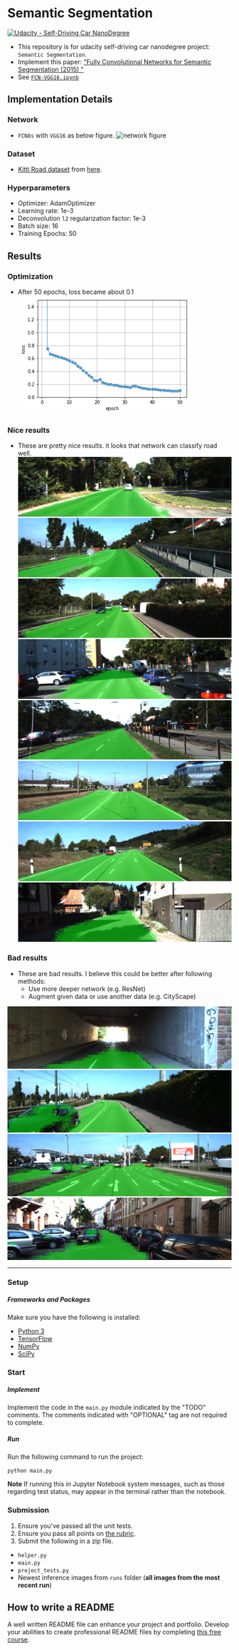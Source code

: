 # Semantic Segmentation
[![Udacity - Self-Driving Car NanoDegree](https://s3.amazonaws.com/udacity-sdc/github/shield-carnd.svg)](http://www.udacity.com/drive)

- This repository is for udacity self-driving car nanodegree project: `Semantic Segmentation`.
- Implement this paper: ["Fully Convolutional Networks for Semantic Segmentation (2015) "](https://people.eecs.berkeley.edu/~jonlong/long_shelhamer_fcn.pdf)
- See [`FCN-VGG16.ipynb`](./FCN-VGG16.ipynb)


## Implementation Details
### Network
- `FCN8s` with `VGG16` as below figure.
![network figure](https://devblogs.nvidia.com/parallelforall/wp-content/uploads/2016/11/figure15.png)

### Dataset
- [Kitti Road dataset](http://www.cvlibs.net/datasets/kitti/eval_road.php) from [here](http://www.cvlibs.net/download.php?file=data_road.zip).

### Hyperparameters
- Optimizer: AdamOptimizer
- Learning rate: 1e-3
- Deconvolution `l2` regularization factor: 1e-3
- Batch size: 16
- Training Epochs: 50

## Results
### Optimization
- After 50 epochs, loss became about 0.1
![loss](./assets/loss.png)

### Nice results
- These are pretty nice results. it looks that network can classify road well.
![good1](./assets/good1.png)
![good2](./assets/good2.png)
![good3](./assets/good3.png)
![good4](./assets/good4.png)
![good5](./assets/good5.png)
![good6](./assets/good6.png)
![good7](./assets/good7.png)
![good8](./assets/good8.png)


### Bad results
- These are bad results. I believe this could be better after following methods:
  - Use more deeper network (e.g. ResNet)
  - Augment given data or use another data (e.g. CityScape)

![bad1](./assets/bad1.png)
![bad2](./assets/bad2.png)
![bad3](./assets/bad3.png)
![bad4](./assets/bad4.png)


---

### Setup
##### Frameworks and Packages
Make sure you have the following is installed:
 - [Python 3](https://www.python.org/)
 - [TensorFlow](https://www.tensorflow.org/)
 - [NumPy](http://www.numpy.org/)
 - [SciPy](https://www.scipy.org/)

### Start
##### Implement
Implement the code in the `main.py` module indicated by the "TODO" comments.
The comments indicated with "OPTIONAL" tag are not required to complete.
##### Run
Run the following command to run the project:
```
python main.py
```
**Note** If running this in Jupyter Notebook system messages, such as those regarding test status, may appear in the terminal rather than the notebook.

### Submission
1. Ensure you've passed all the unit tests.
2. Ensure you pass all points on [the rubric](https://review.udacity.com/#!/rubrics/989/view).
3. Submit the following in a zip file.
 - `helper.py`
 - `main.py`
 - `project_tests.py`
 - Newest inference images from `runs` folder  (**all images from the most recent run**)

 ## How to write a README
A well written README file can enhance your project and portfolio.  Develop your abilities to create professional README files by completing [this free course](https://www.udacity.com/course/writing-readmes--ud777).

